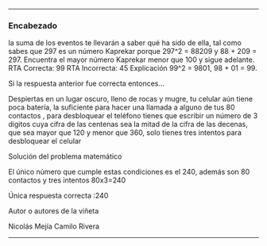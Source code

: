 **********************************************************************
### Encabezado

la suma de los eventos te llevarán a saber qué ha sido de ella, tal como sabes que 297 es un número Kaprekar porque 297^2 = 88209 y 88 + 209 = 297. Encuentra el mayor número Kaprekar menor que 100 y sigue adelante.
RTA Correcta: 99
RTA Incorrecta: 45
Explicación 99^2 = 9801, 98 + 01 = 99.

Si la respuesta anterior fue correcta entonces... 

Despiertas en un lugar oscuro, lleno de rocas y mugre, tu celular aún tiene poca batería, la suficiente para hacer una llamada a alguno de tus 80 contactos , para desbloquear el teléfono tienes que escribir un número de 3 digitos cuya cifra de las centenas sea la mitad de la cifra de las decenas, que sea mayor que 120 y menor que 360, solo tienes tres intentos para desbloquear el celular 


Solución del problema matemático

El único número que cumple estas condiciones es el 240, además son 80 contactos y tres intentos 
80x3=240

Única respuesta correcta :240


Autor o autores de la viñeta

Nicolás Mejía 
Camilo Rivera 
**********************************************************************
